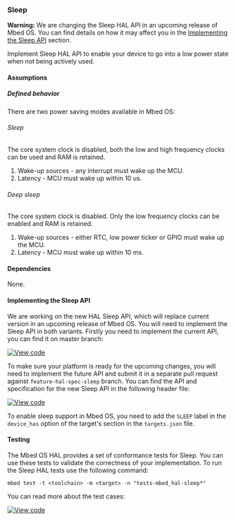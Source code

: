 ### Sleep

<span class="warnings">**Warning:** We are changing the Sleep HAL API in an upcoming release of Mbed OS. You can find details on how it may affect you in the [Implementing the Sleep API](#Implementing-the-Sleep-API) section.

Implement Sleep HAL API to enable your device to go into a low power state when not being actively used.

#### Assumptions

##### Defined behavior

There are two power saving modes available in Mbed OS:

###### Sleep

The core system clock is disabled, both the low and high frequency clocks can be used and RAM is retained.

1. Wake-up sources - any interrupt must wake up the MCU.
1. Latency - MCU must wake up within 10 us.

###### Deep sleep

The core system clock is disabled. Only the low frequency clocks can be enabled and RAM is retained.

1. Wake-up sources - either RTC, low power ticker or GPIO must wake up the MCU.
1. Latency - MCU must wake up within 10 ms.

#### Dependencies

None.

#### Implementing the Sleep API

We are working on the new HAL Sleep API, which will replace current version in an upcoming release of Mbed OS. You will need to implement the Sleep API in both variants. Firstly you need to implement the current API, you can find it on master branch:

[![View code](https://www.mbed.com/embed/?type=library)](https://os-doc-builder.test.mbed.com/docs/v5.7/mbed-os-api-doxy/sleep__api_8h_source.html)

To make sure your platform is ready for the upcoming changes, you will need to implement the future API and submit it in a separate pull request against `feature-hal-spec-sleep` branch. You can find the API and specification for the new Sleep API in the following header file:

[![View code](https://www.mbed.com/embed/?type=library)](https://github.com/ARMmbed/mbed-os/blob/feature-hal-spec-sleep/hal/sleep_api.h)

To enable sleep support in Mbed OS, you need to add the `SLEEP` label in the `device_has` option of the target's section in the `targets.json` file.

#### Testing

The Mbed OS HAL provides a set of conformance tests for Sleep. You can use these tests to validate the correctness of your implementation. To run the Sleep HAL tests use the following command:
```
mbed test -t <toolchain> -m <target> -n "tests-mbed_hal-sleep*"
```

You can read more about the test cases:

[![View code](https://www.mbed.com/embed/?type=library)](https://github.com/ARMmbed/mbed-os/blob/feature-hal-spec-sleep/TESTS/mbed_hal/sleep/sleep_api_tests.h)
